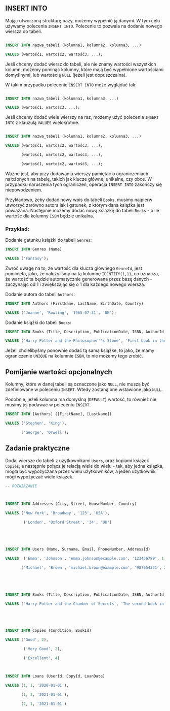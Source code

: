 ## INSERT INTO

Mając utworzoną strukturę bazy, możemy wypełnić ją danymi. W tym celu używamy polecenia `INSERT INTO`. Polecenie to pozwala na dodanie nowego wiersza do tabeli.
    
```sql  
INSERT INTO nazwa_tabeli (kolumna1, kolumna2, kolumna3, ...)
VALUES (wartość1, wartość2, wartość3, ...);
```

Jeśli chcemy dodać wiersz do tabeli, ale nie znamy wartości wszystkich kolumn, możemy pominąć kolumny, które mają być wypełnione wartościami domyślnymi, lub wartością `NULL` (jeżeli jest dopuszczalna). 
W takim przypadku polecenie `INSERT INTO` może wyglądać tak:

```sql
INSERT INTO nazwa_tabeli (kolumna1, kolumna3, ...)
VALUES (wartość1, wartość3, ...);
```

Jeśli chcemy dodać wiele wierszy na raz, możemy użyć polecenia `INSERT INTO` z klauzulą `VALUES` wielokrotnie. 

```sql
INSERT INTO nazwa_tabeli (kolumna1, kolumna2, kolumna3, ...)
VALUES (wartość1, wartość2, wartość3, ...),
       (wartość1, wartość2, wartość3, ...),
       (wartość1, wartość2, wartość3, ...);
```

Ważne jest, aby przy dodawaniu wierszy pamiętać o ograniczeniach nałożonych na tabelę, takich jak klucze główne, unikalne, czy obce. W przypadku naruszenia tych ograniczeń, operacja `INSERT INTO` zakończy się niepowodzeniem.

Przykładowo, żeby dodać nowy wpis do tabeli `Books`, musimy najpierw utworzyć zarówno autora jak i gatunek, z którym dana książka jest powiązana. Następnie możemy dodać nową książkę do tabeli `Books` - o ile wartość dla kolumny `ISBN` będzie unikalna.

### Przykład:

Dodanie gatunku książki do tabeli `Genres`:





```sql
INSERT INTO Genres (Name)
VALUES ('Fantasy');

```

Zwróć uwagę na to, że wartość dla klucza głównego `GenreId`, jest pominięta, jako, że nałożyliśmy na tą kolumnę `IDENTITY(1,1)`, co oznacza, że wartość ta będzie automatycznie generowana przez bazę danych - zaczynając od 1 i zwiększając się o 1 dla każdego nowego wiersza.


Dodanie autora do tabeli `Authors`:



```sql
INSERT INTO Authors (FirstName, LastName, BirthDate, Country)
VALUES ('Joanne', 'Rowling', '1965-07-31', 'UK');

```

Dodanie książki do tabeli `Books`:


```sql
INSERT INTO Books (Title, Description, PublicationDate, ISBN, AuthorId, GenreId)
VALUES ('Harry Potter and the Philosopher''s Stone', 'First book in the series', '1997-06-26', '9780747532743', 1, 1);

```

Jeżeli chcielibyśmy ponownie dodać tą samą książke, to jako, że mamy ograniczenie `UNIQUE` na kolumnie `ISBN`, to nie możemy tego zrobić.

## Pomijanie wartości opcjonalnych

Kolumny, które w danej tabeli są oznaczone jako `NULL`, nie muszą być zdefiniowane w poleceniu `INSERT`. Wtedy zostaną one wstawione jako `NULL`.
Podobnie, jeżeli kolumna ma domyślną (`DEFAULT`) wartość, to również nie musimy jej podawać w poleceniu `INSERT`.



```sql
INSERT INTO [Authors] ([FirstName], [LastName])
VALUES ('Stephen', 'King'),
       ('George', 'Orwell');

```

## Zadanie praktyczne

Dodaj wiersze do tabeli z użytkownikami `Users`, oraz kopiami książek `Copies`, a następnie połącz je relacją wiele do wielu - tak, aby jedna książka, mogła być wypożyczana przez wielu użytkowników, a jeden użytkownik mógł wypożyczać wiele książek.


```sql
-- ROZWIĄZANIE

INSERT INTO Addresses (City, Street, HouseNumber, Country)
VALUES ('New York', 'Broadway', '123', 'USA'),
        ('London', 'Oxford Street', '34', 'UK')


INSERT INTO Users (Name, Surname, Email, PhoneNumber, AddressId)
VALUES  ('Emma', 'Johnson', 'emma.johnson@example.com', '123456789', 1),
       ('Michael', 'Brown', 'michael.brown@example.com', '987654321', 2)


INSERT INTO Books (Title, Description, PublicationDate, ISBN, AuthorId, GenreId)
VALUES ('Harry Potter and the Chamber of Secrets', 'The second book in the Harry Potter series', '1998-07-02', '9780439064866', 1, 1)


INSERT INTO Copies (Condition, BookId)
VALUES ('Good', 2),
        ('Very Good', 2),
        ('Excellent', 4)

INSERT INTO Loans (UserId, CopyId, LoanDate)
VALUES (1, 1, '2020-01-01'),
       (1, 3, '2021-01-01'),
       (2, 1, '2021-01-01')
```
